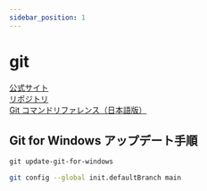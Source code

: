 ```yaml
---
sidebar_position: 1
---
```


# git

[公式サイト](https://git-scm.com/)  
[リポジトリ](https://git.kernel.org/pub/scm/git/git.git)  
[Git コマンドリファレンス（日本語版）](https://tracpath.com/docs/)  

## Git for Windows アップデート手順

```powershell title="gitバージョンアップ(Windows)"
git update-git-for-windows
```

```bash title="git configでデフォルトのブランチを変更する"
git config --global init.defaultBranch main
```
